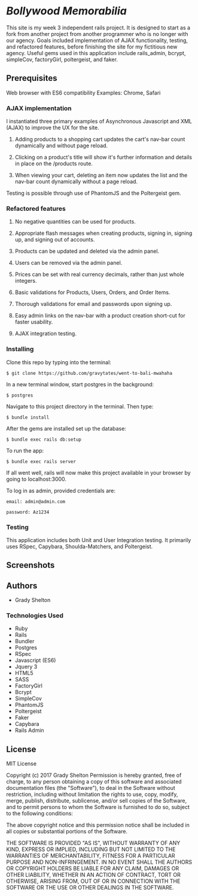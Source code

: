 # _Bollywood Memorabilia_

This site is my week 3 independent rails project. It is designed to start as a fork from another project from another programmer who is no longer with our agency. Goals included implementation of AJAX functionality, testing, and refactored features, before finishing the site for my fictitious new agency. Useful gems used in this application include rails_admin, bcrypt, simpleCov, factoryGirl, poltergeist, and faker.

## Prerequisites

Web browser with ES6 compatibility
Examples: Chrome, Safari

### AJAX implementation

I instantiated three primary examples of Asynchronous Javascript and XML (AJAX) to improve the UX for the site.

1. Adding products to a shopping cart updates the cart's nav-bar count dynamically and without page reload.

2. Clicking on a product's title will show it's further information and details in place on the /products route.

3. When viewing your cart, deleting an item now updates the list and the nav-bar count dynamically without a page reload.

Testing is possible through use of PhantomJS and the Poltergeist gem.

### Refactored features

1. No negative quantities can be used for products.

2. Appropriate flash messages when creating products, signing in, signing up, and signing out of accounts.

3. Products can be updated and deleted via the admin panel.

4. Users can be removed via the admin panel.

5. Prices can be set with real currency decimals, rather than just whole integers.

6. Basic validations for Products, Users, Orders, and Order Items.

7. Thorough validations for email and passwords upon signing up.

8. Easy admin links on the nav-bar with a product creation short-cut for faster usability.

9. AJAX integration testing.


### Installing

Clone this repo by typing into the terminal:
```
$ git clone https://github.com/gravytates/went-to-bali-mwahaha
```

In a new terminal window, start postgres in the background:
```
$ postgres
```

Navigate to this project directory in the terminal. Then type:

```
$ bundle install
```

After the gems are installed set up the database:

```
$ bundle exec rails db:setup
```

To run the app:
```
$ bundle exec rails server
```
If all went well, rails will now make this project available in your browser by going to localhost:3000.

To log in as admin, provided credentials are:
```
email: admin@admin.com
```
```
password: Az1234
```

### Testing

This application includes both Unit and User Integration testing. It primarily uses RSpec, Capybara, Shoulda-Matchers, and Poltergeist.

## Screenshots

## Authors

* Grady Shelton

### Technologies Used

* Ruby
* Rails
* Bundler
* Postgres
* RSpec
* Javascript (ES6)
* Jquery 3
* HTML5
* SASS
* FactoryGirl
* Bcrypt
* SimpleCov
* PhantomJS
* Poltergeist
* Faker
* Capybara
* Rails Admin


## License

MIT License

Copyright (c) 2017 Grady Shelton
Permission is hereby granted, free of charge, to any person obtaining a copy of this software and associated documentation files (the "Software"), to deal in the Software without restriction, including without limitation the rights
to use, copy, modify, merge, publish, distribute, sublicense, and/or sell copies of the Software, and to permit persons to whom the Software is furnished to do so, subject to the following conditions:

The above copyright notice and this permission notice shall be included in all
copies or substantial portions of the Software.

THE SOFTWARE IS PROVIDED "AS IS", WITHOUT WARRANTY OF ANY KIND, EXPRESS OR
IMPLIED, INCLUDING BUT NOT LIMITED TO THE WARRANTIES OF MERCHANTABILITY,
FITNESS FOR A PARTICULAR PURPOSE AND NON-INFRINGEMENT. IN NO EVENT SHALL THE
AUTHORS OR COPYRIGHT HOLDERS BE LIABLE FOR ANY CLAIM, DAMAGES OR OTHER
LIABILITY, WHETHER IN AN ACTION OF CONTRACT, TORT OR OTHERWISE, ARISING FROM,
OUT OF OR IN CONNECTION WITH THE SOFTWARE OR THE USE OR OTHER DEALINGS IN THE
SOFTWARE.
